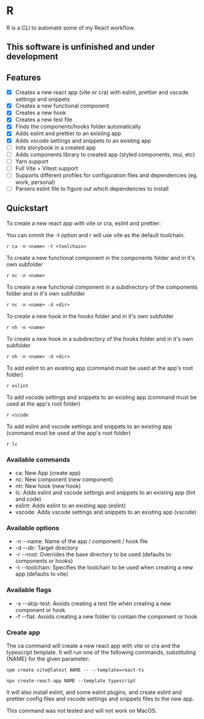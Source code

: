 # R

R is a CLI to automate some of my React workflow.

## This software is unfinished and under development

## Features

- [x] Creates a new react app (vite or cra) with eslint, prettier and vscode settings and snippets
- [x] Creates a new functional component
- [x] Creates a new hook
- [x] Creates a new test file
- [x] Finds the components/hooks folder automatically
- [x] Adds eslint and prettier to an existing app
- [x] Adds vscode settings and snippets to an existing app
- [ ] Inits storybook in a created app
- [ ] Adds components library to created app (styled components, mui, etc)
- [ ] Yarn support
- [ ] Full Vite + Vitest support
- [ ] Supports different profiles for configuration files and dependencies (eg. work, personal)
- [ ] Parsers eslint file to figure out which dependencies to install

## Quickstart

To create a new react app with vite or cra, eslint and prettier:

You can ommit the -t option and r will use vite as the default toolchain.

```
r ca -n <name> -t <toolchain>
```

To create a new functional component in the components folder and in it's own subfolder

```
r nc -n <name>
```

To create a new functional component in a subdirectory of the components folder and in it's own subfolder

```
r nc -n <name> -d <dir>
```

To create a new hook in the hooks folder and in it's own subfolder

```
r nh -n <name>
```

To create a new hook in a subdirectory of the hooks folder and in it's own subfolder

```
r nh -n <name> -d <dir>
```

To add eslint to an existing app (command must be used at the app's root folder)

```
r eslint
```

To add vscode settings and snippets to an existing app (command must be used at the app's root folder)

```
r vscode
```

To add eslint and vscode settings and snippets to an existing app (command must be used at the app's root folder)

```
r lc
```

### Available commands

- ca: New App (create app)
- nc: New component (new component)
- nh: New hook (new hook)
- lc: Adds eslint and vscode settings and snippets to an existing app (lint and code)
- eslint: Adds eslint to an existing app (eslint)
- vscode: Adds vscode settings and snippets to an existing app (vscode)

### Available options

- -n --name: Name of the app / component / hook file
- -d --dir: Target directory
- -r --root: Overrides the base directory to be used (defaults to components or hooks)
- -t --toolchain: Specifies the toolchain to be used when creating a new app (defaults to vite)

### Available flags

- -s --skip-test: Avoids creating a test file when creating a new component or hook
- -f --flat: Avoids creating a new folder to contain the component or hook

### Create app

The ca command will create a new react app with vite or cra and the typescript template. It will run one of the following commands, substituting {NAME} for the given parameter:

`npm create vite@latest NAME -- --template=react-ts`

`npx create-react-app NAME --template typescript`

It will also install eslint, and some eslint plugins, and create eslint and prettier config files and vscode settings and snippets files to the new app.

This command was not tested and will not work on MacOS.
